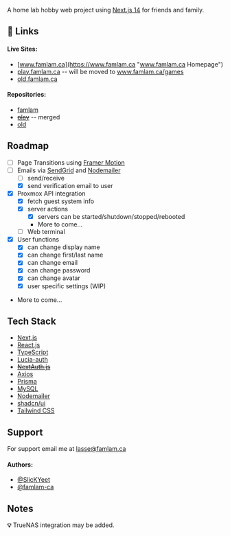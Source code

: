 A home lab hobby web project using [Next.js 14](https://nextjs.org "Next JS") for friends and family.

## 🔗 Links

#### Live Sites:

- [www.famlam.ca](https://www.famlam.ca "www.famlam.ca Homepage")
- [play.famlam.ca](https://play.famlam.ca "play.famlam.ca Homepage") -- will be moved to www.famlam.ca/games
- [old.famlam.ca](https://old.famlam.ca "old.famlam.ca Homepage")

#### Repositories:

- [famlam](https://github.com/SlickYeet/famlam "famlam Github Repo")
- ~~[play](https://github.com/SlickYeet/play "play.famlam.ca Github Repo")~~ -- merged
- [old](https://github.com/SlickYeet/old "old.famlam.ca Github Repo")

## Roadmap

- [ ] Page Transitions using [Framer Motion](https://www.framer.com/motion/ "Framer Motion")
- [ ] Emails via [SendGrid](https://login.sendgrid.com/ "SendGrid") and [Nodemailer](https://www.nodemailer.com/ "Nodemailer")
  - [ ] send/receive 
  - [x] send verification email to user
- [x] Proxmox API integration
  - [x] fetch guest system info
  - [x] server actions
    - [x] servers can be started/shutdown/stopped/rebooted
    - More to come...
  - [ ] Web terminal
- [x] User functions
  - [x] can change display name
  - [x] can change first/last name
  - [x] can change email
  - [x] can change password
  - [x] can change avatar
  - [x] user specific settings (WIP)
- More to come...

## Tech Stack

- [Next.js](https://nextjs.org "Next JS")
- [React.js](https://react.dev "React JS")
- [TypeScript](https://www.typescriptlang.org/ "TypeScript")
- [Lucia-auth](https://lucia-auth.com/ "Lucia-auth")
- ~~[NextAuth.js](https://next-auth.js.org "NextAuth JS")~~
- [Axios](https://axios-http.com/ "Axios")
- [Prisma](https://prisma.io "Prisma")
- [MySQL](https://www.mysql.com/ "MySQL")
- [Nodemailer](https://www.nodemailer.com/ "Nodemailer")
- [shadcn/ui](https://ui.shadcn.com/ "shadcn/ui")
- [Tailwind CSS](https://tailwindcss.com "Tailwind CSS")

## Support

For support email me at lasse@famlam.ca

#### Authors:

- [@SlicKYeet](https://www.github.com/SlickYeet)
- [@famlam-ca](https://www.github.com/famlam-ca)

## Notes

**💡** TrueNAS integration may be added.